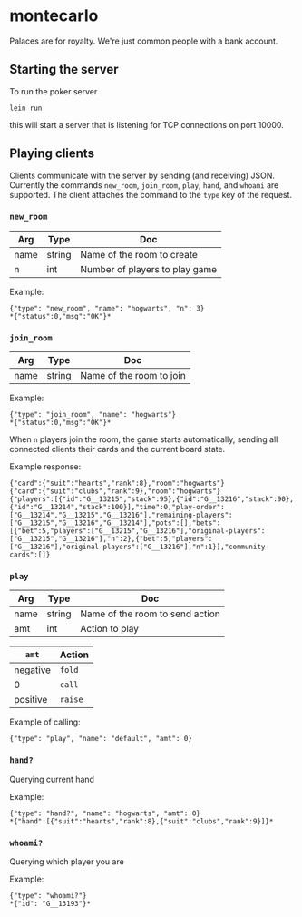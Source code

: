 # montecarlo

Palaces are for royalty. We're just common people with a bank account.

## Starting the server

To run the poker server

```
lein run
```

this will start a server that is listening for TCP connections on port 10000.

## Playing clients

Clients communicate with the server by sending (and receiving) JSON. Currently the commands `new_room`, `join_room`, `play`, `hand`, and `whoami` are supported. The client attaches the command to the `type` key of the request.

### `new_room`

Arg | Type | Doc|
--- | --- | ---
name | string | Name of the room to create
n | int | Number of players to play game

Example:
```
{"type": "new_room", "name": "hogwarts", "n": 3}
*{"status":0,"msg":"OK"}*
```

### `join_room`

Arg | Type | Doc|
--- | --- | ---
name | string | Name of the room to join

Example:
```
{"type": "join_room", "name": "hogwarts"}
*{"status":0,"msg":"OK"}*
```

When `n` players join the room, the game starts automatically, sending all connected clients their cards and the current board state.

Example response:
```
{"card":{"suit":"hearts","rank":8},"room":"hogwarts"}
{"card":{"suit":"clubs","rank":9},"room":"hogwarts"}
{"players":[{"id":"G__13215","stack":95},{"id":"G__13216","stack":90},{"id":"G__13214","stack":100}],"time":0,"play-order":["G__13214","G__13215","G__13216"],"remaining-players":["G__13215","G__13216","G__13214"],"pots":[],"bets":[{"bet":5,"players":["G__13215","G__13216"],"original-players":["G__13215","G__13216"],"n":2},{"bet":5,"players":["G__13216"],"original-players":["G__13216"],"n":1}],"community-cards":[]}
```

### `play`

Arg | Type | Doc|
--- | --- | ---
name | string | Name of the room to send action
amt | int | Action to play

`amt` |  Action
--- |  ---
negative | `fold`
0 | `call`
positive | `raise`

Example of calling:
```
{"type": "play", "name": "default", "amt": 0}
````

### `hand?`
Querying current hand

Example:
```
{"type": "hand?", "name": "hogwarts", "amt": 0}
*{"hand":[{"suit":"hearts","rank":8},{"suit":"clubs","rank":9}]}*
```

### `whoami?`
Querying which player you are

Example:
```
{"type": "whoami?"}
*{"id": "G__13193"}*
```